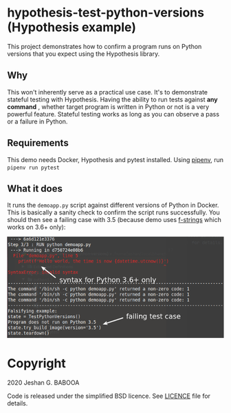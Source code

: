 # hypothesis-test-python-versions (Hypothesis example)

This project demonstrates how to confirm a program runs on Python versions that you expect using the Hypothesis library.

## Why
This won't inherently serve as a practical use case. It's to demonstrate stateful testing with Hypothesis. Having the ability to run tests against **any command** , whether target program is written in Python or not is a very powerful feature. Stateful testing works as long as you can observe a pass or a failure in Python.


## Requirements

This demo needs Docker, Hypothesis and pytest installed. Using [pipenv](https://github.com/pypa/pipenv), run `pipenv run pytest`

## What it does
It runs the `demoapp.py` script against different versions of Python in Docker. This is basically a sanity check to confirm the script runs successfully. You should then see a failing case with 3.5 (because demo uses [f-strings](https://www.python.org/dev/peps/pep-0498/) which works on 3.6+ only):

![](screenshot.png)


# Copyright
2020 Jeshan G. BABOOA

Code is released under the simplified BSD licence. See [LICENCE](LICENCE) file for details.
